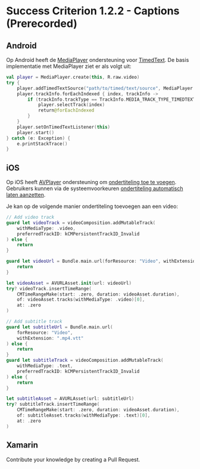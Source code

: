 # Success Criterion 1.2.2 - Captions (Prerecorded)
## Android

Op Android heeft de [MediaPlayer](https://developer.android.com/reference/android/media/MediaPlayer) ondersteuning voor [TimedText](https://developer.android.com/reference/android/media/TimedText). De basis implementatie met MediaPlayer ziet er als volgt uit:

```kotlin
val player = MediaPlayer.create(this, R.raw.video)
try {
    player.addTimedTextSource("path/to/timed/text/source", MediaPlayer.MEDIA_MIMETYPE_TEXT_SUBRIP)
    player.trackInfo.forEachIndexed { index, trackInfo ->
        if (trackInfo.trackType == TrackInfo.MEDIA_TRACK_TYPE_TIMEDTEXT) {
            player.selectTrack(index)
            return@forEachIndexed
        }
    }
    player.setOnTimedTextListener(this)
    player.start()
} catch (e: Exception) {
    e.printStackTrace()
}
```
## iOS

Op iOS heeft [AVPlayer](https://developer.apple.com/documentation/avfoundation/avplayer) ondersteuning om [ondertiteling toe te voegen](https://developer.apple.com/documentation/avfoundation/media_playback_and_selection/adding_subtitles_and_alternative_audio_tracks). Gebruikers kunnen via de systeemvoorkeuren [ondertiteling automatisch laten aanzetten](https://support.apple.com/nl-nl/guide/iphone/iph3e2e23d1/ios).

Je kan op de volgende manier ondertiteling toevoegen aan een video:

```swift
// Add video track
guard let videoTrack = videoComposition.addMutableTrack(
    withMediaType: .video, 
    preferredTrackID: kCMPersistentTrackID_Invalid
) else { 
    return 
}

guard let videoUrl = Bundle.main.url(forResource: "Video", withExtension: "mp4") else { 
    return 
}

let videoAsset = AVURLAsset.init(url: videoUrl)
try? videoTrack.insertTimeRange(
    CMTimeRangeMake(start: .zero, duration: videoAsset.duration),
    of: videoAsset.tracks(withMediaType: .video)[0],
    at: .zero
)

// Add subtitle track
guard let subtitleUrl = Bundle.main.url(
    forResource: "Video", 
    withExtension: ".mp4.vtt"
) else { 
    return 
}
guard let subtitleTrack = videoComposition.addMutableTrack(
    withMediaType: .text, 
    preferredTrackID: kCMPersistentTrackID_Invalid
) else { 
    return 
}

let subtitleAsset = AVURLAsset(url: subtitleUrl)
try? subtitleTrack.insertTimeRange(
    CMTimeRangeMake(start: .zero, duration: videoAsset.duration),
    of: subtitleAsset.tracks(withMediaType: .text)[0],
    at: .zero
)
```
## Xamarin

Contribute your knowledge by creating a Pull Request.
